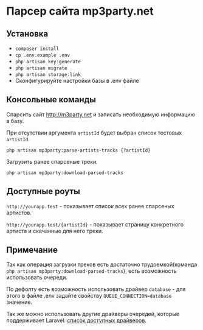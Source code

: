# Парсер сайта mp3party.net

## Установка

  * ```composer install```
  * ```cp .env.example .env```
  * ```php artisan key:generate```
  * ```php artisan migrate```
  * ```php artisan storage:link```
  * Сконфигурируйте настройки базы в .env файле
 
## Консольные команды
Спарсить сайт http://m3party.net и записать необходимую информацию в базу.

При отсутствии аргумента ``` artistId ``` будет выбран список тестовых ```artistId```. 

```php artisan mp3party:parse-artists-tracks {?artistId}```

Загрузить ранее спарсеные треки. 

```php artisan mp3party:download-parsed-tracks```

## Доступные роуты
```http://yourapp.test``` - показывает список всех ранее спарсеных артистов.

```http://yourapp.test/{artistId}``` - показывает страницу конкретного артиста и скачанные для него треки.

## Примечание
Так как операция загрузки треков есть достаточно трудоемкой(команда ```php artisan mp3party:download-parsed-tracks```), 
есть возможность использовать очереди. 

По дефолту есть возможность использовать драйвер ```database``` - для этого в файле .env задайте свойству ```QUEUE_CONNECTION=database``` значение.

Так же можно использовать другие драйверы очередей, которые поддерживает Laravel: [список доступных драйверов](https://laravel.com/docs/5.7/queues#driver-prerequisites). 


